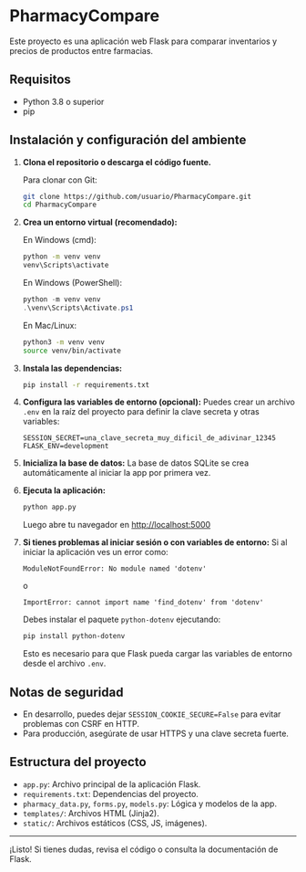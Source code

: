# PharmacyCompare

Este proyecto es una aplicación web Flask para comparar inventarios y precios de productos entre farmacias.

## Requisitos
- Python 3.8 o superior
- pip

## Instalación y configuración del ambiente

1. **Clona el repositorio o descarga el código fuente.**

   Para clonar con Git:
   ```sh
   git clone https://github.com/usuario/PharmacyCompare.git
   cd PharmacyCompare
   ```

2. **Crea un entorno virtual (recomendado):**

   En Windows (cmd):
   ```sh
   python -m venv venv
   venv\Scripts\activate
   ```
   En Windows (PowerShell):
   ```powershell
   python -m venv venv
   .\venv\Scripts\Activate.ps1
   ```
   En Mac/Linux:
   ```sh
   python3 -m venv venv
   source venv/bin/activate
   ```

3. **Instala las dependencias:**
   ```sh
   pip install -r requirements.txt
   ```

4. **Configura las variables de entorno (opcional):**
   Puedes crear un archivo `.env` en la raíz del proyecto para definir la clave secreta y otras variables:
   ```env
   SESSION_SECRET=una_clave_secreta_muy_dificil_de_adivinar_12345
   FLASK_ENV=development
   ```

5. **Inicializa la base de datos:**
   La base de datos SQLite se crea automáticamente al iniciar la app por primera vez.

6. **Ejecuta la aplicación:**
   ```sh
   python app.py
   ```
   Luego abre tu navegador en [http://localhost:5000](http://localhost:5000)

7. **Si tienes problemas al iniciar sesión o con variables de entorno:**
   Si al iniciar la aplicación ves un error como:
   
   ```
   ModuleNotFoundError: No module named 'dotenv'
   ```
   o
   ```
   ImportError: cannot import name 'find_dotenv' from 'dotenv'
   ```
   
   Debes instalar el paquete `python-dotenv` ejecutando:
   ```sh
   pip install python-dotenv
   ```
   Esto es necesario para que Flask pueda cargar las variables de entorno desde el archivo `.env`.

## Notas de seguridad
- En desarrollo, puedes dejar `SESSION_COOKIE_SECURE=False` para evitar problemas con CSRF en HTTP.
- Para producción, asegúrate de usar HTTPS y una clave secreta fuerte.

## Estructura del proyecto
- `app.py`: Archivo principal de la aplicación Flask.
- `requirements.txt`: Dependencias del proyecto.
- `pharmacy_data.py`, `forms.py`, `models.py`: Lógica y modelos de la app.
- `templates/`: Archivos HTML (Jinja2).
- `static/`: Archivos estáticos (CSS, JS, imágenes).

---

¡Listo! Si tienes dudas, revisa el código o consulta la documentación de Flask.
